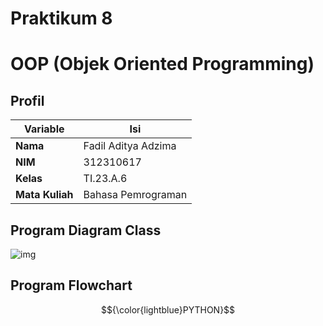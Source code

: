 # Praktikum 8
# OOP (Objek Oriented Programming)

## Profil
| Variable | Isi |
| -------- | --- |
| **Nama** | Fadil Aditya Adzima |
| **NIM** |  312310617 |
| **Kelas** | TI.23.A.6 |
| **Mata Kuliah** | Bahasa Pemrograman |


## Program Diagram Class
![img](Praktikum8/diagramclasspng)

## Program Flowchart


$${\color{lightblue}PYTHON}$$

